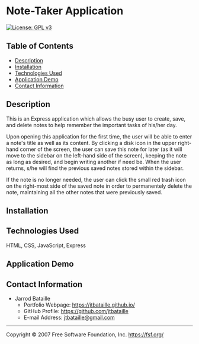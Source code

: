 # Note-Taker Application
[![License: GPL v3](https://img.shields.io/badge/License-GPLv3-blue.svg)](https://www.gnu.org/licenses/gpl-3.0)

## Table of Contents
* [Description](#description)
* [Installation](#installation)
* [Technologies Used](#technologies-used)
* [Application Demo](#application-demo)
* [Contact Information](#contact-information)

## Description
This is an Express application which allows the busy user to create, save, and delete notes to help remember the important tasks of his/her day.

Upon opening this application for the first time, the user will be able to enter a note's title as well as its content. By clicking a disk icon in the upper right-hand corner of the screen, the user can save this note for later (as it will move to the sidebar on the left-hand side of the screen), keeping the note as long as desired, and begin writing another if need be. When the user returns, s/he will find the previous saved notes stored within the sidebar.

If the note is no longer needed, the user can click the small red trash icon on the right-most side of the saved note in order to permanentely delete the note, maintaining all the other notes that were previously saved.

## Installation


## Technologies Used
HTML, CSS, JavaScript, Express

## Application Demo


## Contact Information
* Jarrod Bataille
  * Portfolio Webpage: https://jtbataille.github.io/
  * GitHub Profile: https://github.com/jtbataille
  * E-mail Address: jtbataille@gmail.com

- - -
Copyright © 2007 Free Software Foundation, Inc. <https://fsf.org/>
